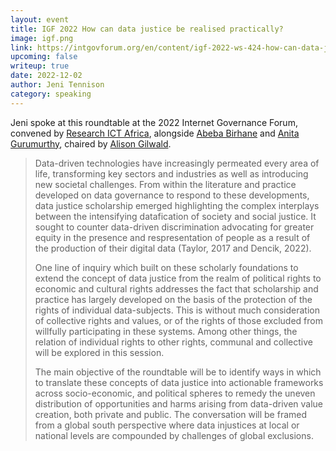 ```yaml
---
layout: event
title: IGF 2022 How can data justice be realised practically?
image: igf.png
link: https://intgovforum.org/en/content/igf-2022-ws-424-how-can-data-justice-be-realised-%E2%80%8B%E2%80%8Bpractically
upcoming: false
writeup: true
date: 2022-12-02
author: Jeni Tennison
category: speaking
---
```


Jeni spoke at this roundtable at the 2022 Internet Governance Forum, convened by [Research ICT Africa](https://researchictafrica.net/), alongside [Abeba Birhane](https://en.wikipedia.org/wiki/Abeba_Birhane) and [Anita Gurumurthy](https://itforchange.net/Anita), chaired by [Alison Gilwald](https://researchictafrica.net/author/alison-gillwald/).

<!--more-->

> Data-driven technologies have increasingly permeated every area of life, transforming key sectors and industries as well as introducing new societal challenges. From within the literature and practice developed on data governance to respond to these developments, data justice scholarship emerged highlighting the complex interplays between the intensifying datafication of society and social justice. It sought to counter data-driven discrimination advocating for greater equity in the presence and respresentation of people as a result of the production of their digital data (Taylor, 2017 and Dencik, 2022). 
>
> One line of inquiry which built on these scholarly foundations to extend the concept of data justice from the realm of political rights to economic and cultural rights addresses the fact that scholarship and practice has largely developed on the basis of the protection of the rights of individual data-subjects. This is without much consideration of collective rights and values, or of the rights of those excluded from willfully participating in these systems. Among other things, the relation of individual rights to other rights, communal and collective will be explored in this session. 
>
> The main objective of the roundtable will be to identify ways in which to translate these concepts of data justice into actionable frameworks across socio-economic, and political spheres to remedy the uneven distribution of opportunities and harms arising from data-driven value creation, both private and public. The conversation will be framed from a global south perspective where data injustices at local or national levels are compounded by challenges of global exclusions.